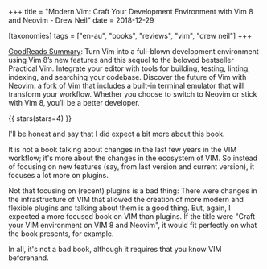 +++
title = "Modern Vim: Craft Your Development Environment with Vim 8 and Neovim - Drew Neil"
date = 2018-12-29

[taxonomies]
tags = ["en-au", "books", "reviews", "vim", "drew neil"]
+++

[GoodReads Summary](https://www.goodreads.com/book/show/36517607-modern-vim):
Turn Vim into a full-blown development environment using Vim 8’s new features
and this sequel to the beloved bestseller Practical Vim. Integrate your editor
with tools for building, testing, linting, indexing, and searching your
codebase. Discover the future of Vim with Neovim: a fork of Vim that includes
a built-in terminal emulator that will transform your workflow. Whether you
choose to switch to Neovim or stick with Vim 8, you’ll be a better developer.

<!-- more -->

{{ stars(stars=4) }}

I'll be honest and say that I did expect a bit more about this book.

It is not a book talking about changes in the last few years in the VIM
workflow; it's more about the changes in the ecosystem of VIM. So instead of
focusing on new features (say, from last version and current version), it
focuses a lot more on plugins.

Not that focusing on (recent) plugins is a bad thing: There were changes in the
infrastructure of VIM that allowed the creation of more modern and flexible
plugins and talking about them is a good thing. But, again, I expected a more
focused book on VIM than plugins. If the title were "Craft your VIM environment
on VIM 8 and Neovim", it would fit perfectly on what the book presents, for
example.

In all, it's not a bad book, although it requires that you know VIM beforehand.
